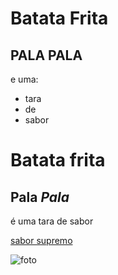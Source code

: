 # Batata Frita
 ## __PALA PALA__

e uma:

- tara
- de
- sabor

# Batata frita
## __Pala__ _Pala_

é uma tara de sabor

[sabor supremo](https://www.youtube.com/watch?v=pL_MlbPo3kg)

![foto](https://www.google.com/url?sa=i&url=https%3A%2F%2Fwww.iguaria.com%2Fprato-principal%2Facompanhamento%2Fbatatas-fritas-pala-pala%2F&psig=AOvVaw1UkCiSVOIl29X9AADlosaL&ust=1699097316817000&source=images&cd=vfe&ved=0CBEQjRxqFwoTCJiSrPLcp4IDFQAAAAAdAAAAABAe.html)